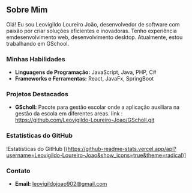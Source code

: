 ## Sobre Mim

Olá! Eu sou Leovigildo Loureiro João, desenvolvedor de software com paixão por criar soluções eficientes e inovadoras. Tenho experiência emdesenvolvimento web, desenvolvimento desktop. Atualmente, estou trabalhando em GSchool.

### Minhas Habilidades

- **Linguagens de Programação:** JavaScript, Java, PHP, C#
- **Frameworks e Ferramentas:** React, JavaFx, SpringBoot

### Projetos Destacados

- **GScholl:** Pacote para gestão escolar onde a aplicação auxiliara na gestão da escola em diferentes areas. link : https://github.com/Leovigildo-Loureiro-Joao/GScholl.git


### Estatísticas do GitHub

!Estatísticas do GitHub [(https://github-readme-stats.vercel.app/api?username=Leovigildo-Loureiro-Joao&show_icons=true&theme=radical)]

### Contato

- **Email:** leovigildojoao902@gmail.com
